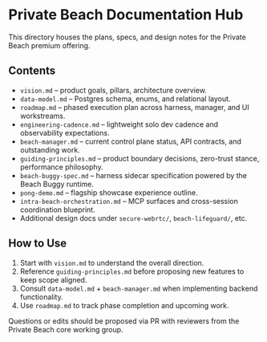 # Private Beach Documentation Hub

This directory houses the plans, specs, and design notes for the Private Beach premium offering.

## Contents
- `vision.md` – product goals, pillars, architecture overview.
- `data-model.md` – Postgres schema, enums, and relational layout.
- `roadmap.md` – phased execution plan across harness, manager, and UI workstreams.
- `engineering-cadence.md` – lightweight solo dev cadence and observability expectations.
- `beach-manager.md` – current control plane status, API contracts, and outstanding work.
- `guiding-principles.md` – product boundary decisions, zero-trust stance, performance philosophy.
- `beach-buggy-spec.md` – harness sidecar specification powered by the Beach Buggy runtime.
- `pong-demo.md` – flagship showcase experience outline.
- `intra-beach-orchestration.md` – MCP surfaces and cross-session coordination blueprint.
- Additional design docs under `secure-webrtc/`, `beach-lifeguard/`, etc.

## How to Use
1. Start with `vision.md` to understand the overall direction.
2. Reference `guiding-principles.md` before proposing new features to keep scope aligned.
3. Consult `data-model.md` + `beach-manager.md` when implementing backend functionality.
4. Use `roadmap.md` to track phase completion and upcoming work.

Questions or edits should be proposed via PR with reviewers from the Private Beach core working group.
